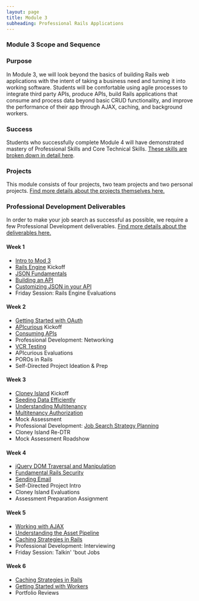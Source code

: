 ```yaml
---
layout: page
title: Module 3
subheading: Professional Rails Applications
---
```


### Module 3 Scope and Sequence

### Purpose

In Module 3, we will look beyond the basics of building Rails web applications with the intent of taking a business need and turning it into working software. Students will be comfortable using agile processes to integrate third party APIs, produce APIs, build Rails applications that consume and process data beyond basic CRUD functionality, and improve the performance of their app through AJAX, caching, and background workers.

### Success

Students who successfully complete Module 4 will have demonstrated mastery of Professional Skills and Core Technical Skills.
[These skills are broken down in detail here](success).

### Projects

This module consists of four projects, two team projects and two personal
projects. [Find more details about the projects themselves
here.](projects_overview)

### Professional Development Deliverables

In order to make your job search as successful as possible, we require a few
Professional Development deliverables. [Find more details about the deliverables
here.](pd_deliverables)


#### Week 1

* [Intro to Mod 3](lessons/intro_mod_three)
* [Rails Engine](projects/rails_engine) Kickoff
* [JSON Fundamentals](lessons/json_fundementals)
* [Building an API](lessons/building_an_api)
* [Customizing JSON in your API](lessons/customizing_json_in_your_api)
* Friday Session: Rails Engine Evaluations

#### Week 2

* [Getting Started with OAuth](lessons/getting_started_with_oauth)
* [APIcurious](projects/apicurious) Kickoff
* [Consuming APIs](lessons/consuming_an_api)
* Professional Development: Networking
* [VCR Testing](lessons/testing_against_third_party_apis)
* APIcurious Evaluations
* POROs in Rails
* Self-Directed Project Ideation & Prep

#### Week 3

* [Cloney Island](projects/cloney_island) Kickoff
* [Seeding Data Efficiently](lessons/seeding_data_efficiently)
* [Understanding Multitenancy](lessons/understanding_multitenancy)
* [Multitenancy Authorization](lessons/multitenancy_authorization)
* Mock Assessment
* Professional Development: [Job Search Strategy Planning](https://github.com/turingschool/professional_skills/blob/master/job_search_strategy.md)
* Cloney Island Re-DTR
* Mock Assessment Roadshow

#### Week 4

* [jQuery DOM Traversal and Manipulation](lessons/jquery_dom_traversal_and_manipulation)
* [Fundamental Rails Security](lessons/fundamental_rails_security)
* [Sending Email](lessons/sending_email_sendgrid)
* Self-Directed Project Intro
* Cloney Island Evaluations
* Assessment Preparation Assignment

#### Week 5

* [Working with AJAX](lessons/getting_started_with_ajax)
* [Understanding the Asset Pipeline](lessons/understanding_the_asset_pipeline)
* [Caching Strategies in Rails](lessons/caching_in_rails)
* Professional Development: Interviewing
* Friday Session: Talkin' 'bout Jobs

#### Week 6

* [Caching Strategies in Rails](lessons/caching_in_rails)
* [Getting Started with Workers](lessons/intro_to_background_workers)
* Portfolio Reviews

